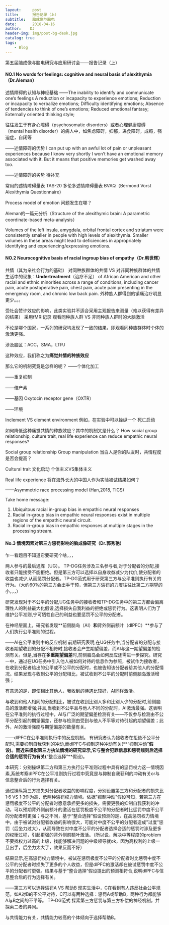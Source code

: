 ```yaml
---
layout:     post
title:      报告记录（上）
subtitle:   脑成像与脑电
date:       2018-04-16
author:    DJ
header-img: img/post-bg-desk.jpg
catalog: true
tags:
    - Blog
---
```



第五届脑成像与脑电研究与应用研讨会——报告记录（上）

#### NO.1 No words for feelings: cognitive and neural basis of alexithymia（Dr.Aleman）
述情障碍的认知与神经基础
——The inability to identify and communicate one’s feelings
A reduction or incapacity to experience emotions;
Reduction or incapacity to verbalize emotions;
Difficulty identifying emotions;
Absence of tendencies to think of one’s emotions;
Reduced emotional fantasy;
Externally oriented thinking style;

往往发生于有身心障碍（psychosomatic disorders）或者心理健康障碍（mental health disorder）的病人中，如焦虑障碍，抑郁，进食障碍，成瘾，强迫症，自闭等

——述情障碍的优势
I can put up with an awful lot of pain or unpleasant experiences because I know very shortly I won’t have an emotional memory associated with it. But it means that positive memories get washed away too.

——述情障碍的劣势
待补充


常用的述情障碍量表
TAS-20 多伦多述情障碍量表
BVAQ（Bermond Vorst Alexithymia Questionnaire）

Process model of emotion
问题发生在哪？

Aleman的一篇元分析（Structure of the alexithymic brain: A parametric coordinate-based meta-analysis）

Volumes of the left insula, amygdala, orbital frontal cortex and striatum were consistently smaller in people with high levels of alexithymia. Smaller volumes in these areas might lead to deficiencies in appropriately identifying and experiencing/expressing emotions.

#### NO.2 Neurocognitive basis of racial ingroup bias of empathy（Dr.韩世辉）
共情（其为亲社会行为的基础）
对同种族群体的共情 VS 对非同种族群体的共情
生活中的现象：**Undertreatment**（治疗不足） of African American and other racial and ethnic minorities across a range of conditions, including cancer pain, acute postoperative pain, chest pain, acute pain presenting in the emergency room, and chronic low back pain. 外种族人群得到的镇痛治疗明显更少。。。

受社会赞许效应的影响，此类实验并不适合采用主观报告来测量（难以获得有差异的结果）
采用fMRI记录 观看同种族人群 VS 非同种族人群时的大脑激活

不论是哪个国家，一系列的研究均发现了一致的结果，即观看同种族群体时个体的激活更强。

涉及脑区：ACC，SMA，LTPJ

这种效应，我们称之为**痛觉共情的种族效应**

那么它的机制究竟是怎样的呢？
——个体化加工

——重复抑制

——催产素

——基因
Oxytocin receptor gene（OXTR）

——环境


Inclement VS clement environment
例如，在实验中可以操纵一个 死亡启动


如何降低这种痛觉共情的种族效应？其中的机制又是什么？
How social group relationship, culture trait, real life experience can reduce empathic neural responses?

Social group relationship
Group manipulation
当白人是你的队友时，共情程度是否会提高？

Cultural trait
文化启动
个体主义VS集体主义

Real life experience
将在海外长大的中国人作为实验被试结果如何？

——Asymmetric race processing model (Han,2018, TICS)

Take home message:
1.	Ubiquitous racial in-group bias in empathic neural responses
2.	Racial in-group bias in empathic neural responses exist in multiple regions of the empathic neural circuit.
3.	Racial in-group bias in empathic responses at multiple stages in the processing stream.


#### No.3 情境因素对第三方惩罚影响的脑成像研究（Dr.郭秀艳）

乍一看题目不知道它要研究个啥，，，

两人参与的最后通牒（UG）。
TP-DG任务涉及三名参与者,对于分配者的分配,接收者只能接受不能拒绝。但是第三方可以选择以自身收益减少为代价,使分配者的收益也减少,从而惩罚分配者。TP-DG范式用于研究第三方与公平准则执行有关的行为。（大约60%的第三方会出手干预，但第三方惩罚的力度往往比第二方期望的小，，，）


研究发现对于不公平的分配,UG任务中的接收者和TP-DG任务中的第三方都会偏离理性人的利益最大化假设,选择损失自我利益的拒绝或惩罚行为。这表明人们为了维护公平准则,宁可牺牲自己的利益也要惩罚不公平的分配者。

在神经层面上，研究者发现**前侧脑岛（AI）**和**背外侧前额叶（dlPFC）**参与了人们执行公平准则的过程。

——AI在公平准则中的反应机制
前期研究表明,在UG任务中,当分配者的分配与接收者期望收到的分配不相符时,接收者会产生期望偏差，而AI与这一期望偏差的检测有关。但是,当存在**多重期望偏差**时,前侧脑岛会如何反应还需进一步探究。研究一中，通过在UG任务中引入他人被如何对待的信息作为参照，被试作为接收者，在收到分配者给出的公平或不公平的分配时，也被告知该分配者给其他人的分配情况。结果发现与收到公平的分配相比，被试收到不公平的分配时前侧脑岛激活增强；

有意思的是，即使相比其他人，我收到的待遇比较好，AI同样激活。

与收到和他人相同的分配相比，被试在收到比别人多和比别人少的分配时,前侧脑岛的激活都增强;并且,当收到不公平且与他人不同的分配时，AI激活最强。这表明在公平准则的执行过程中，AI与广泛的期望偏差检测有关——不仅参与检测由不公平分配引起的期望偏差，还参与检测由受到与他人不平等对待引起的期望偏差；此外，AI的激活强度与期望偏差的数量有关。

——dlPFC在公平准则执行中的反应机制。
有研究者认为接收者在拒绝不公平分配时,需要抑制自我获利的冲动,而dlPFC与抑制这种冲动有关(**“抑制冲动”**假设)。而近来模拟第三方执法情境的研究显示,它与整合犯罪信息和惩罚规则后选择合适的惩罚行为有关(**“整合选择”**假设)。

本研究：分别操纵第二方和第三方执行公平准则过程中具有的惩罚权力这一情境因素,系统考察dlPFC在公平准则执行过程中究竟是与抑制自我获利的冲动有关or与信息整合后的行为选择有关。

通过操纵第三方损失对分配者收益的影响程度，分别设置第三方和分配者的损失比1:6 VS 1:3作为高、低两种惩罚权力情境。依据"抑制冲动"假设可知，若第三方在惩罚极度不公平的分配者时愿意承担更多的损失，需要更强的抑制自我获利的冲动，可以预期背外侧前额叶的激活在惩罚极度不公平的分配者时比惩罚中度不公平的分配者时更强；与之不同，基于“整合选择”假设预测的是，在高惩罚权力情境中，由于被试对分配者收益的影响很大，可能对中度不公平的分配者造成"过度"惩罚（后坐力过大），从而导致在对中度不公平的分配者选择合适的惩罚时涉及更多的权衡过程，引起更强的背外侧前额叶激活。（所以说，解决中等程度的problem不要找权力过高的上级，找能够解决问题的中级领导就ok，因为高权利的上级一旦出手，后坐力太大了，效果反而不好）

结果显示,在高惩罚权力情境中，被试在惩罚极度不公平的分配者时比惩罚中度不公平的分配者时损失了更多的个人收益，但是dlPFC的激活却在被试惩罚中度不公平的分配者时更强。结果与基于“整合选择”假设提出的预测相符合,说明dlPFC与信息整合后的行为选择有关。

——第三方可以选择惩罚A VS 帮助B
现实生活中，C在看到有人违反社会公平规范，如A对B的不公平对待，C可以有两种选择：惩罚A或帮助B，两种行为都能够A与B之间的不平等。
TP-DG范式 探索第三方惩罚与第三方补偿的神经机制，并探索二者的异同。

与共情能力有关，共情能力较高的个体倾向于选择帮助B。
